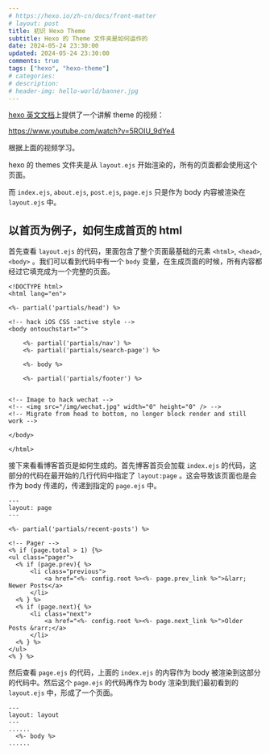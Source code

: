 ```yaml
---
# https://hexo.io/zh-cn/docs/front-matter
# layout: post
title: 初识 Hexo Theme
subtitle: Hexo 的 Theme 文件夹是如何运作的
date: 2024-05-24 23:30:00
updated: 2024-05-24 23:30:00
comments: true
tags: ["hexo", "hexo-theme"]
# categories:
# description:
# header-img: hello-world/banner.jpg
---
```


[hexo 英文文档](https://hexo.io/docs/themes)上提供了一个讲解 theme 的视频：

<!--more-->

<https://www.youtube.com/watch?v=5ROIU_9dYe4>

根据上面的视频学习。

hexo 的 themes 文件夹是从 `layout.ejs` 开始渲染的，所有的页面都会使用这个页面。

而 `index.ejs`, `about.ejs`, `post.ejs`, `page.ejs` 只是作为 body 内容被渲染在 `layout.ejs` 中。

## 以首页为例子，如何生成首页的 html

首先查看 `layout.ejs` 的代码，里面包含了整个页面最基础的元素 `<html>`, `<head>`, `<body>` 。我们可以看到代码中有一个 `body` 变量，在生成页面的时候，所有内容都经过它填充成为一个完整的页面。

```ejs layout.ejs
<!DOCTYPE html>
<html lang="en">

<%- partial('partials/head') %>

<!-- hack iOS CSS :active style -->
<body ontouchstart="">

    <%- partial('partials/nav') %>
    <%- partial('partials/search-page') %>

    <%- body %>

    <%- partial('partials/footer') %>


<!-- Image to hack wechat -->
<!-- <img src="/img/wechat.jpg" width="0" height="0" /> -->
<!-- Migrate from head to bottom, no longer block render and still work -->

</body>

</html>

```

接下来看看博客首页是如何生成的。首先博客首页会加载 `index.ejs` 的代码，这部分的代码在最开始的几行代码中指定了 `layout:page` 。这会导致该页面也是会作为 body 传递的，传递到指定的 `page.ejs` 中。

```ejs index.ejs
---
layout: page
---

<%- partial('partials/recent-posts') %>

<!-- Pager -->
<% if (page.total > 1) {%>
<ul class="pager">
  <% if (page.prev){ %>
      <li class="previous">
          <a href="<%- config.root %><%- page.prev_link %>">&larr; Newer Posts</a>
      </li>
  <% } %>
  <% if (page.next){ %>
      <li class="next">
          <a href="<%- config.root %><%- page.next_link %>">Older Posts &rarr;</a>
      </li>
  <% } %>
</ul>
<% } %>

```

然后查看 `page.ejs` 的代码，上面的 `index.ejs` 的内容作为 body 被渲染到这部分的代码中。然后这个 `page.ejs` 的代码再作为 body 渲染到我们最初看到的 `layout.ejs` 中，形成了一个页面。

```ejs page.ejs
---
layout: layout
---
......
  <%- body %>
......
```

